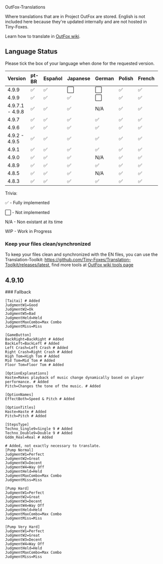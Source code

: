 OutFox-Translations

Where translations that are in Project OutFox are stored. English is not included here because they're updated internally and are not hosted in Tiny-Foxes.

Learn how to translate in [OutFox wiki](https://outfox.wiki/#/translation).
## Language Status

Please tick the box of your language when done for the requested version.

Version | pt-BR | Español | Japanese | German | Polish | French | Italian | Hebrew | Slovak | Czech | Simplified Chinese
:------------ | :------------- | :------------- | :------------- | :------------- | :------------- | :------------- | :------------- | :------------- | :------------- | :------------- | :-------------
4.9.9 | ✅ | ✅ | ⬜️ | ⬜️ | ✅ | ✅ | ⬜️ | ⬜️ | ⬜️ | ⬜️ | ✅
4.9.9 | ✅ | ✅ | ✅ | ⬜️ | ✅ | ✅ | ⬜️ | ⬜️ | ⬜️ | ⬜️ | ✅
4.9.7.1 - 4.9.8 | ✅ | ✅ | ✅ | N/A | ✅ | ✅ | N/A | ✅ | N/A  | N/A | ✅
4.9.7 | ✅ | ✅ | ✅ | ✅ | ✅ | ✅ | WIP | ✅ | WIP  | WIP | N/A
4.9.6 | ✅ | ✅ | ✅ | ✅ | ✅ | ✅ | N/A | ✅ | N/A | N/A | N/A
4.9.2 - 4.9.5 | ✅ | ✅ | ✅ | ✅ | ✅ | ✅ | N/A | ✅ | N/A | N/A | N/A
4.9.1 | ✅ | ✅ | ✅ | ✅| ✅| ✅| N/A | ✅ | N/A | N/A | N/A
4.9.0 | ✅ | ✅ | ✅ | N/A| ✅| ✅| N/A | N/A | N/A | N/A | N/A
4.8.9 | ✅ | ✅ | ✅ | ✅| ✅| ✅| N/A | N/A | N/A | N/A | N/A
4.8.5 | ✅ | ✅ | ✅ | N/A| ✅| ✅| N/A | N/A | N/A | N/A | N/A
4.8.3 | ✅ | ✅ | ✅ | ✅| ✅| ✅| N/A | N/A | N/A | N/A | N/A

Trivia: 

✅ - Fully implemented

⬜️ - Not implemented

N/A - Non existant at its time

WIP - Work in Progress
<!--- This is a comment that won't appear in the read me, here are the emojis that you can add to tell if your language is done or not. Done: ✅ Not Done: ⬜️ Non applicable: N/A Work in Progress: WIP--->

### Keep your files clean/synchronized 

To keep your files clean and synchronized with the EN files, you can use the Translation-Toolkit: https://github.com/Tiny-Foxes/Translation-Toolkit/releases/latest, find more tools at [OutFox wiki tools page](https://outfox.wiki/#/translation?id=tools-and-practices)

## 4.9.10

### Fallback
```ìni
[Taitai] # Added
JudgmentW1=Good
JudgmentW2=Ok
JudgmentW5=Bad
JudgmentHeld=Held
JudgmentMaxCombo=Max Combo
JudgmentMiss=Miss

[GameButton]
BackRight=BackRight # Added
BackLeft=BackLeft # Added
Left Crash=Left Crash # Added
Right Crash=Right Crash # Added
High Tom=High Tom # Added
Mid Tom=Mid Tom # Added
Floor Tom=Floor Tom # Added

[OptionExplanations]
Haste=Makes playback of music change dynamically based on player performance. # Added
Pitch=Changes the tone of the music. # Added

[OptionNames]
EffectBoth=Speed & Pitch # Added

[OptionTitles]
Haste=Haste # Added
Pitch=Pitch # Added

[StepsType]
Techno_Single9=Single 9 # Added
Techno_Double9=Double 9 # Added
Gddm_Real=Real # Added

# Added, not exactly necessary to translate.
[Pump Normal]
JudgmentW1=Perfect
JudgmentW2=Great
JudgmentW3=Decent
JudgmentW4=Way Off
JudgmentHeld=Held
JudgmentMaxCombo=Max Combo
JudgmentMiss=Miss

[Pump Hard]
JudgmentW1=Perfect
JudgmentW2=Great
JudgmentW3=Decent
JudgmentW4=Way Off
JudgmentHeld=Held
JudgmentMaxCombo=Max Combo
JudgmentMiss=Miss

[Pump Very Hard]
JudgmentW1=Perfect
JudgmentW2=Great
JudgmentW3=Decent
JudgmentW4=Way Off
JudgmentHeld=Held
JudgmentMaxCombo=Max Combo
JudgmentMiss=Miss
```